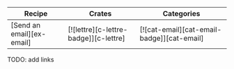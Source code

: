 | Recipe | Crates | Categories |
|--------|--------|------------|
| [Send an email][ex-email] | [![lettre][c-lettre-badge]][c-lettre] | [![cat-email][cat-email-badge]][cat-email] |

<div class="hidden">
TODO: add links
</div>
